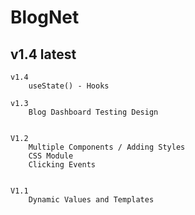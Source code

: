 # BlogNet


## v1.4 latest 

    v1.4 
        useState() - Hooks 

    v1.3 
        Blog Dashboard Testing Design


    V1.2 
        Multiple Components / Adding Styles
        CSS Module
        Clicking Events


    V1.1
        Dynamic Values and Templates